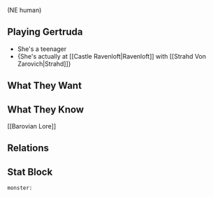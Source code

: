 (NE human)
## Playing Gertruda
- She's a teenager
- {She's actually at [[Castle Ravenloft|Ravenloft]] with [[Strahd Von Zarovich|Strahd]]}

## What They Want

## What They Know
[[Barovian Lore]]

## Relations

## Stat Block

```statblock
monster:
```
